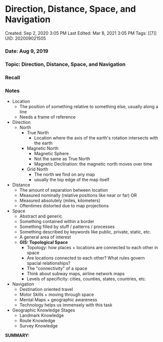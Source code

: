 # Direction, Distance, Space, and Navigation

Created: Sep 2, 2020 3:05 PM
Last Edited: Mar 8, 2021 3:05 PM
Tags: [[7]]
UID: 202009021505

### Date: Aug 9, 2019

### Topic: Direction, Distance, Space, and Navigation

### Recall

### Notes

- Location
    - The position of something relative to something else, usually along a line
    - Needs a frame of reference
- Direction
    - North
        - True North
            - Location where the axis of the earth's rotation intersects with the earth
        - Magnetic North
            - Magnetic Sphere
            - Not the same as True North
            - Magnetic Declination: the magnetic north moves over time
        - Grid North
            - The north we find on any map
            - usually the top edge of the map itself
- Distance
    - The amount of separation between location
    - Measured nominally (relative positions like near or far) OR
    - Measured absolutely (miles, kilometers)
    - Oftentimes distorted due to map projections
- Space
    - Abstract and generic
    - Something contained within a border
    - Something filled by stuff / patterns / processes
    - Something described by keywords like public, private, static, etc.
    - A general area of interest
    - **GIS: Topological Space**
        - Topology: how places + locations are connected to each other in space
        - Are locations connected to each other? What rules govern spacial relationships?
        - The "connectivity" of a space
        - Think about subway maps, airline network maps
        - Levels of specificity: cities, counties, states, countries, etc.
- Navigation
    - Destination oriented travel
    - Motor Skills + moving through space
    - Mental Maps + geographic awareness
    - Technology helps us immensely with this task
- Geographic Knowledge Stages
    - Landmark Knowledge
    - Route Knowledge
    - Survey Knowledge

**SUMMARY:**